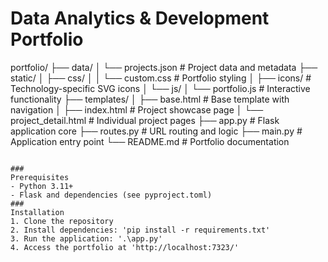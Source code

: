 # Data Analytics & Development Portfolio

portfolio/
├── data/
│   └── projects.json          # Project data and metadata
├── static/
│   ├── css/
│   │   └── custom.css         # Portfolio styling
│   ├── icons/                 # Technology-specific SVG icons
│   └── js/
│       └── portfolio.js       # Interactive functionality
├── templates/
│   ├── base.html             # Base template with navigation
│   ├── index.html            # Project showcase page
│   └── project_detail.html   # Individual project pages
├── app.py                    # Flask application core
├── routes.py                 # URL routing and logic
├── main.py                   # Application entry point
└── README.md                 # Portfolio documentation
```

###
Prerequisites
- Python 3.11+
- Flask and dependencies (see pyproject.toml)
###
Installation
1. Clone the repository
2. Install dependencies: 'pip install -r requirements.txt'
3. Run the application: '.\app.py'
4. Access the portfolio at 'http://localhost:7323/'